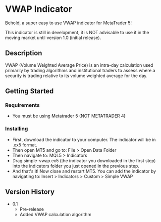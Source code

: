# VWAP Indicator

Behold, a super easy to use VWAP indicator for MetaTrader 5! 

This indicator is still in development, it is NOT advisable to use it in the moving market until version 1.0 (initial release).

## Description

VWAP (Volume Weighted Average Price) is an intra-day calculation used primarily by trading algorithms and institutional traders to assess where a security is trading relative to its volume weighted average for the day.

## Getting Started

### Requirements

* You must be using Metatrader 5 (NOT METATRADER 4)

### Installing

* First, download the indicator to your computer. The indicator will be in .ex5 format.
* Then open MT5 and go to: File > Open Data Folder
* Then navigate to: MQL5 > Indicators
* Drag simple-vwap.ex5 (the indicator you downloaded in the first step) into the indicators folder you just opened in the previous step.
* And that's it! Now close and restart MT5. You can add the indicator by navigating to: Insert > Indicators > Custom > Simple VWAP

## Version History

* 0.1
    * Pre-release
    * Added VWAP calculation algorithm
    